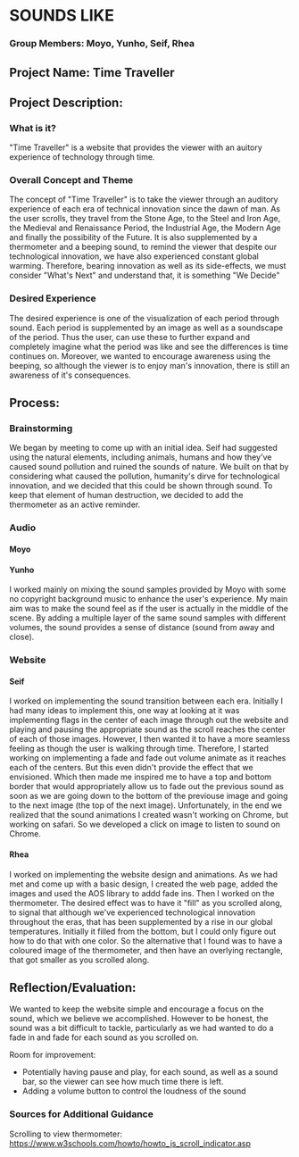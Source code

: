# SOUNDS LIKE

### Group Members: Moyo, Yunho, Seif, Rhea
## Project Name: Time Traveller

## Project Description:
### What is it?
"Time Traveller" is a website that provides the viewer with an auitory experience of technology through time.
### Overall Concept and Theme
The concept of "Time Traveller" is to take the viewer through an auditory experience of each era of technical innovation since the dawn of man. As the user scrolls, they travel from the Stone Age, to the Steel and Iron Age, the Medieval and Renaissance Period, the Industrial Age, the Modern Age and finally the possibility of the Future. It is also supplemented by a thermometer and a beeping sound, to remind the viewer that despite our technological innovation, we have also experienced constant global warming. Therefore, bearing innovation as well as its side-effects, we must consider "What's Next" and understand that, it is something "We Decide"

### Desired Experience
The desired experience is one of the visualization of each period through sound. Each period is supplemented by an image as well as a soundscape of the period. Thus the user, can use these to further expand and completely imagine what the period was like and see the differences is time continues on. Moreover, we wanted to encourage awareness using the beeping, so although the viewer is to enjoy man's innovation, there is still an awareness of it's consequences.

## Process:
### Brainstorming
We began by meeting to come up with an initial idea. Seif had suggested using the natural elements, including animals, humans and how they've caused sound pollution and ruined the sounds of nature. We built on that by considering what caused the pollution, humanity's dirve for technological innovation, and we decided that this could be shown through sound. To keep that element of human destruction, we decided to add the thermometer as an active reminder.


### Audio
#### Moyo


#### Yunho
I worked mainly on mixing the sound samples provided by Moyo with some no copyright background music to enhance the user's experience. My main aim was to make the sound feel as if the user is actually in the middle of the scene. By adding a multiple layer of the same sound samples with different volumes, the sound provides a sense of distance (sound from away and close).


### Website
#### Seif
I worked on implementing the sound transition between each era. Initially I had many ideas to implement this, one way at looking at it was implementing flags in the center of each image through out the website and playing and pausing the appropriate sound as the scroll reaches the center of each of those images. However, I then wanted it to have a more seamless feeling as though the user is walking through time. Therefore, I started working on implementing a fade and fade out volume animate as it reaches each of the centers. But this even didn't provide the effect that we envisioned. Which then made me inspired me to have a top and bottom border that would appropriately allow us to fade out the previous sound as soon as we are going down to the bottom of the previouse image and going to the next image (the top of the next image). Unfortunately, in the end we realized that the sound animations I created wasn't working on Chrome, but working on safari. So we developed a click on image to listen to sound on Chrome.

#### Rhea
I worked on implementing the website design and animations. As we had met and come up with a basic design, I created the web page, added the images and used the AOS library to addd fade ins. Then I worked on the thermometer. The desired effect was to have it "fill" as you scrolled along, to signal that although we've experienced technological innovation throughout the eras, that has been supplemented by a rise in our global temperatures. Initially it filled from the bottom, but I could only figure out how to do that with one color. So the alternative that I found was to have a coloured image of the thermometer, and then have an overlying rectangle, that got smaller as you scrolled along.

## Reflection/Evaluation:
We wanted to keep the website simple and encourage a focus on the sound, which we believe we accomplished. However to be honest, the sound was a bit difficult to tackle, particularly as we had wanted to do a fade in and fade for each sound as you scrolled on.

Room for improvement:
- Potentially having pause and play, for each sound, as well as a sound bar, so the viewer can see how much time there is left.
- Adding a volume button to control the loudness of the sound


### Sources for Additional Guidance
Scrolling to view thermometer: https://www.w3schools.com/howto/howto_js_scroll_indicator.asp
